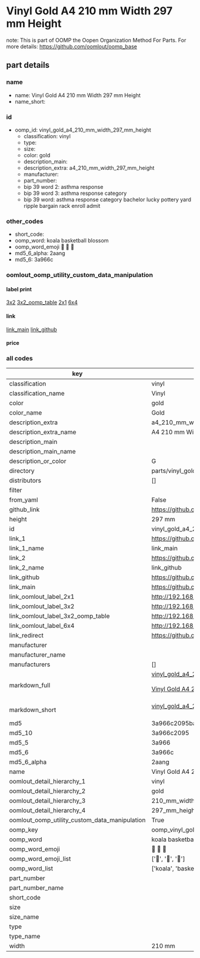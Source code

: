 # Vinyl Gold A4 210 mm Width 297 mm Height  

note: This is part of OOMP the Oopen Organization Method For Parts. For more details: https://github.com/oomlout/oomp_base

##  part details
  







### name
* name: Vinyl Gold A4 210 mm Width 297 mm Height
* name_short: 
### id
* oomp_id: vinyl_gold_a4_210_mm_width_297_mm_height
  * classification: vinyl
  * type: 
  * size: 
  * color: gold
  * description_main: 
  * description_extra: a4_210_mm_width_297_mm_height
  * manufacturer: 
  * part_number: 
  * bip 39 word 2: asthma response
  * bip 39 word 3: asthma response category
  * bip 39 word: asthma response category bachelor lucky pottery yard ripple bargain rack enroll admit

### other_codes
* short_code: 
* oomp_word: koala basketball blossom
* oomp_word_emoji :koala: :basketball: :blossom:
* md5_6_alpha: 2aang
* md5_6: 3a966c






### oomlout_oomp_utility_custom_data_manipulation
#### label print
[3x2](http://192.168.1.245:1112/?label=oomp%202aang)
[3x2_oomp_table](http://192.168.1.108:1112/?label=oomp%202aang)
[2x1](http://192.168.1.242:1112/?label=oomp%202aang)
[6x4](http://192.168.1.55:1112/?label=oomp%202aang)    

#### link

[link_main](https://github.com/oomlout/oomlout_oomp_version_1_messy/tree/main/parts/vinyl_gold_a4_210_mm_width_297_mm_height) [link_github](https://github.com/oomlout/oomlout_oomp_version_1_messy/tree/main/parts/vinyl_gold_a4_210_mm_width_297_mm_height)                             

#### price







### all codes 
| key | value |  
| --- | --- |  
| classification | vinyl |  
| classification_name | Vinyl |  
| color | gold |  
| color_name | Gold |  
| description_extra | a4_210_mm_width_297_mm_height |  
| description_extra_name | A4 210 mm Width 297 mm Height |  
| description_main |  |  
| description_main_name |  |  
| description_or_color | G  |  
| directory | parts/vinyl_gold_a4_210_mm_width_297_mm_height |  
| distributors | [] |  
| filter |  |  
| from_yaml | False |  
| github_link | https://github.com/oomlout/oomlout_oomp_part_src/tree/main/parts/vinyl_gold_a4_210_mm_width_297_mm_height |  
| height | 297 mm |  
| id | vinyl_gold_a4_210_mm_width_297_mm_height |  
| link_1 | https://github.com/oomlout/oomlout_oomp_version_1_messy/tree/main/parts/vinyl_gold_a4_210_mm_width_297_mm_height |  
| link_1_name | link_main |  
| link_2 | https://github.com/oomlout/oomlout_oomp_version_1_messy/tree/main/parts/vinyl_gold_a4_210_mm_width_297_mm_height |  
| link_2_name | link_github |  
| link_github | https://github.com/oomlout/oomlout_oomp_version_1_messy/tree/main/parts/vinyl_gold_a4_210_mm_width_297_mm_height |  
| link_main | https://github.com/oomlout/oomlout_oomp_version_1_messy/tree/main/parts/vinyl_gold_a4_210_mm_width_297_mm_height |  
| link_oomlout_label_2x1 | http://192.168.1.242:1112/?label=oomp%202aang |  
| link_oomlout_label_3x2 | http://192.168.1.245:1112/?label=oomp%202aang |  
| link_oomlout_label_3x2_oomp_table | http://192.168.1.108:1112/?label=oomp%202aang |  
| link_oomlout_label_6x4 | http://192.168.1.55:1112/?label=oomp%202aang |  
| link_redirect | https://github.com/oomlout/oomlout_oomp_version_1_messy/tree/main/parts/vinyl_gold_a4_210_mm_width_297_mm_height |  
| manufacturer |  |  
| manufacturer_name |  |  
| manufacturers | [] |  
| markdown_full | [vinyl_gold_a4_210_mm_width_297_mm_height](none)<br>[](none)<br>[Vinyl Gold A4 210 Mm Width 297 Mm Height](none)<br><br> |  
| markdown_short | [vinyl_gold_a4_210_mm_width_297_mm_height](none)<br><br> |  
| md5 | 3a966c2095ba5fdaa3c25112486de870 |  
| md5_10 | 3a966c2095 |  
| md5_5 | 3a966 |  
| md5_6 | 3a966c |  
| md5_6_alpha | 2aang |  
| name | Vinyl Gold A4 210 mm Width 297 mm Height |  
| oomlout_detail_hierarchy_1 | vinyl |  
| oomlout_detail_hierarchy_2 | gold |  
| oomlout_detail_hierarchy_3 | 210_mm_width |  
| oomlout_detail_hierarchy_4 | 297_mm_height |  
| oomlout_oomp_utility_custom_data_manipulation | True |  
| oomp_key | oomp_vinyl_gold_a4_210_mm_width_297_mm_height |  
| oomp_word | koala basketball blossom |  
| oomp_word_emoji | :koala: :basketball: :blossom: |  
| oomp_word_emoji_list | [':koala:', ':basketball:', ':blossom:'] |  
| oomp_word_list | ['koala', 'basketball', 'blossom'] |  
| part_number |  |  
| part_number_name |  |  
| short_code |  |  
| size |  |  
| size_name |  |  
| type |  |  
| type_name |  |  
| width | 210 mm |  
